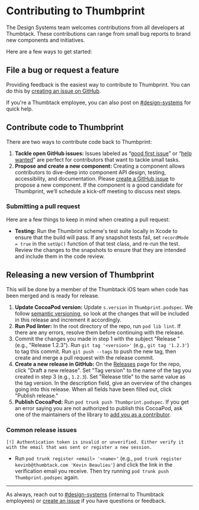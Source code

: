 # Contributing to Thumbprint

The Design Systems team welcomes contributions from all developers at Thumbtack. These contributions can range from small bug reports to brand new components and initiatives.

Here are a few ways to get started:

## File a bug or request a feature

Providing feedback is the easiest way to contribute to Thumbprint. You can do this by [creating an issue on GitHub](https://github.com/thumbtack/thumbprint-ios/issues).

If you're a Thumbtack employee, you can also post on [#design-systems](https://thumbtack.slack.com/messages/C7FLM0ZGU/details/) for quick help.

## Contribute code to Thumbprint

There are two ways to contribute code back to Thumbprint:

1. **Tackle open GitHub issues:** Issues labeled as “[good first issue](https://github.com/thumbtack/thumbprint-ios/issues?q=is%3Aopen+is%3Aissue+label%3A%22good+first+issue%22)” or “[help wanted](https://github.com/thumbtack/thumbprint-ios/issues?q=is%3Aopen+is%3Aissue+label%3A%22help+wanted%22)” are perfect for contributors that want to tackle small tasks.
2. **Propose and create a new component:** Creating a component allows contributors to dive-deep into component API design, testing, accessibility, and documentation. Please [create a GitHub issue](https://github.com/thumbtack/thumbprint-ios/issues) to propose a new component. If the component is a good candidate for Thumbprint, we’ll schedule a kick-off meeting to discuss next steps.

### Submitting a pull request

Here are a few things to keep in mind when creating a pull request:

-   **Testing:** Run the Thumbrint scheme's test suite locally in Xcode to ensure that the build will pass. If any snapshot tests fail, set `recordMode = true` in the `setUp()` function of that test class, and re-run the test. Review the changes to the snapshots to ensure that they are intended and include them in the code review.

## Releasing a new version of Thumbprint

This will be done by a member of the Thumbtack iOS team when code has been merged and is ready for release.

1. **Update CocoaPod version:** Update `s.version` in `Thumbprint.podspec`. We follow [semantic versioning](https://semver.org/), so look at the changes that will be included in this release and increment it accordingly.
2. **Run Pod linter:** In the root directory of the repo, run `pod lib lint`. If there are any errors, resolve them before continuing with the release.
3. Commit the changes you made in step 1 with the subject "Release <version>" (e.g., "Release 1.2.3"). Run `git tag '<version>'` (e.g., `git tag '1.2.3'`) to tag this commit. Run `git push --tags` to push the new tag, then create and merge a pull request with the release commit.
4. **Create a new release in GitHub:** On the [Releases](https://github.com/thumbtack/thumbprint-ios/releases) page for the repo, click "Draft a new release". Set "Tag version" to the name of the tag you created in step 3 (e.g., `1.2.3`). Set "Release title" to the same value as the tag version. In the description field, give an overview of the changes going into this release. When all fields have been filled out, click "Publish release."
5. **Publish CocoaPod:** Run `pod trunk push Thumbprint.podspec`. If you get an error saying you are not authorized to publish this CocoaPod, ask one of the maintainers of the library to [add you as a contributor](https://guides.cocoapods.org/making/getting-setup-with-trunk#adding-other-people-as-contributors).

### Common release issues

`[!] Authentication token is invalid or unverified. Either verify it with the email that was sent or register a new session.`
- Run `pod trunk register <email> '<name>'` (e.g., `pod trunk register kevinb@thumbtack.com 'Kevin Beaulieu'`) and click the link in the verification email you receive. Then try running `pod trunk push Thumbprint.podspec` again.

---

As always, reach out to [#design-systems](https://thumbtack.slack.com/messages/C7FLM0ZGU/details/) (internal to Thumbtack employees) or [create an issue](https://github.com/thumbtack/thumbprint-ios/issues) if you have questions or feedback.

